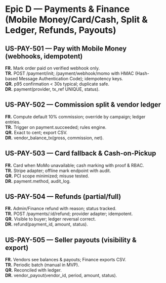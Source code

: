 # Epic D — Payments & Finance (Mobile Money/Card/Cash, Split & Ledger, Refunds, Payouts)

## US-PAY-501 — Pay with Mobile Money (webhooks, idempotent)
**FR.** Mark order paid on verified webhook only.  
**TR.** POST /payment/init; /payment/webhook/momo with HMAC (Hash-based Message Authentication Code); idempotency keys.  
**QR.** p95 confirmation < 30s typical; duplicate safe.  
**DR.** payment(provider, tx_ref UNIQUE, status).

## US-PAY-502 — Commission split & vendor ledger
**FR.** Compute default 10% commission; override by campaign; ledger entries.  
**TR.** Trigger on payment.succeeded; rules engine.  
**QR.** Exact to cent; export CSV.  
**DR.** vendor_balance_tx(gross, commission, net).

## US-PAY-503 — Card fallback & Cash-on-Pickup
**FR.** Card when MoMo unavailable; cash marking with proof & RBAC.  
**TR.** Stripe adapter; offline mark endpoint with audit.  
**QR.** PCI scope minimized; misuse tested.  
**DR.** payment.method, audit_log.

## US-PAY-504 — Refunds (partial/full)
**FR.** Admin/Finance refund with reason; status tracked.  
**TR.** POST /payments/:id/refund; provider adapter; idempotent.  
**QR.** Visible to buyer; ledger reversal correct.  
**DR.** refund(payment_id, amount, status).

## US-PAY-505 — Seller payouts (visibility & export)
**FR.** Vendors see balances & payouts; Finance exports CSV.  
**TR.** Periodic batch (manual in MVP).  
**QR.** Reconciled with ledger.  
**DR.** vendor_payout(vendor_id, period, amount, status).
